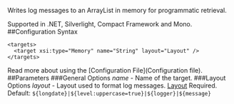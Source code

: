 Writes log messages to an ArrayList in memory for programmatic retrieval. 

Supported in .NET, Silverlight, Compact Framework and Mono.
##Configuration Syntax
```
<targets>
  <target xsi:type="Memory" name="String" layout="Layout" />
</targets>
```
Read more about using the [Configuration File](Configuration file).
##Parameters
###General Options
_name_ - Name of the target.
###Layout Options
_layout_ - Layout used to format log messages. [Layout](Data-types) Required. Default: `${longdate}|${level:uppercase=true}|${logger}|${message}`